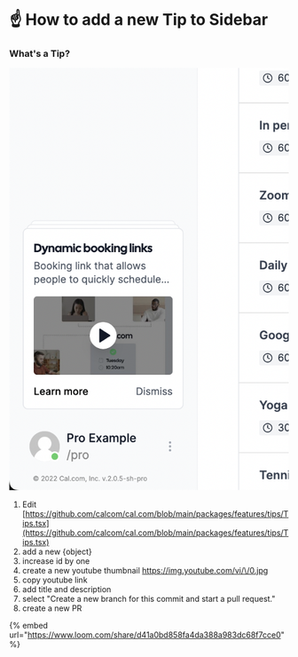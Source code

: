# ☝ How to add a new Tip to Sidebar

### What's a Tip?

![](<../.gitbook/assets/image (12).png>)

1. Edit [https://github.com/calcom/cal.com/blob/main/packages/features/tips/Tips.tsx](https://github.com/calcom/cal.com/blob/main/packages/features/tips/Tips.tsx)
2. add a new {object}
3. increase id by one
4. create a new youtube thumbnail [https://img.youtube.com/vi/\<youtubeId>/0.jpg](https://img.youtube.com/vi/60HJt8DOVNo/0.jpg%22,)
5. copy youtube link
6. add title and description
7. select "Create a new branch for this commit and start a pull request."
8. create a new PR

{% embed url="https://www.loom.com/share/d41a0bd858fa4da388a983dc68f7cce0" %}



